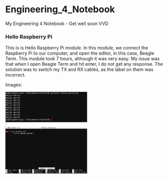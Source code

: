 # Engineering_4_Notebook
My Engineering 4 Notebook - Get well soon VVD




### Hello Raspberry Pi

This is is Hello Raspberry Pi module. In this module, we connect the Raspberry Pi to our computer, and open the editor, in this case, Beagle Term. This module took 7 hours, although it was very easy. My issue was that when I open Beagle Term and hit enter, I do not get any response. The solution was to switch my TX and RX cables, as the label on them was incorrect.

Images:

<img src="Images/Screenshot%202020-10-14%20at%201.08.21%20PM%20(2).png" width="256">
                                                                               
<img src="Images/Screenshot%202020-10-14%20at%2012.56.37%20PM%20(2).png" width="256">                                                                             
                                                                             
